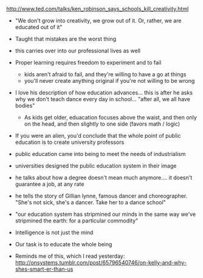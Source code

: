 http://www.ted.com/talks/ken_robinson_says_schools_kill_creativity.html

- "We don't grow into creativity, we grow out of it. Or, rather, we are educated out of it"

- Taught that mistakes are the worst thing

- this carries over into our professional lives as well

- Proper learning requires freedom to experiment and to fail

   - kids aren't afraid to fail, and they're willing to have a go at things
   - you'll never create anything original if you're not willing to be wrong

- I love his description of how education advances... this is after he asks why we don't teach dance every day in school... "after all, we all have bodies"

   - As kids get older, eduacation focuses above the waist, and then only on the head, and then slightly to one side (favors math / logic)

- If you were an alien, you'd conclude that the whole point of public education is to create university professors

- public education came into being to meet the needs of industrialism

- universities designed the public education system in their image

- he talks about how a degree doesn't mean much anymore.... it doesn't guarantee a job, at any rate

- he tells the story of Gillian lynne, famous dancer and choreographer. "She's not sick, she's a dancer. Take her to a dance school"

- "our education system has stripmined our minds in the same way we've stripmined the earth: for a particular commodity"

- Intelligence is not just the mind

- Our task is to educate the whole being

- Reminds me of this, which I read yesterday: http://onsystems.tumblr.com/post/65796540746/on-kelly-and-why-shes-smart-er-than-us